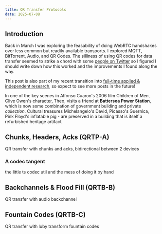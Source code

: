 ```yaml
---
title: QR Transfer Protocols
date: 2025-07-08
---
```


## Introduction

Back in March I was exploring the feasability of doing WebRTC handshakes over less common but readily available transports. I explored MQTT, BitTorrent, Audio, and QR Codes. The silliness of using QR codes for data transfer seemed to strike a chord with some [people on Twitter](https://x.com/OrionReedOne/status/1901383095648927881) so I figured I should write down how this worked and the improvements I found along the way.

This post is also part of my recent transition into [full-time applied & independent research](https://bsky.app/profile/orionreed.com/post/3lt5jj4hfjc2j), so expect to see more posts in the future!

<md-quote source="Mark Fisher, Capitalist Realism" href="foo.com">In one of the key scenes in Alfonso Cuaron's 2006 film Children of
Men, Clive Owen's character, Theo, visits a friend at **Battersea
Power Station**, which is now some combination of government
building and private _collection_. Cultural treasures
Michelangelo's David, Picasso's Guernica, Pink Floyd's inflatable
pig - are preserved in a building that is itself a refurbished
heritage artifact
</md-quote>

## Chunks, Headers, Acks (QRTP-A)

QR transfer with chunks and acks, bidirectional between 2 devices

### A codec tangent

the little ts codec util and the mess of doing it by hand

## Backchannels & Flood Fill (QRTB-B)

QR transfer with audio backchannel

## Fountain Codes (QRTB-C)

QR transfer with luby transform fountain codes

